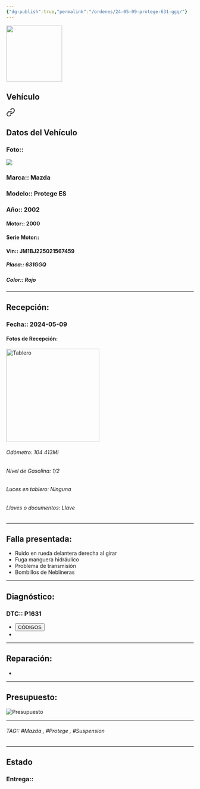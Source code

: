 ```yaml
---
{"dg-publish":true,"permalink":"/ordenes/24-05-09-protege-631-ggq/"}
---
```


<img src="https://lh3.googleusercontent.com/d/137fl3TIZ0-PU8b-Pt0bsjclwHub_u78G" width="150">

## Vehículo

<div class="transclusion internal-embed is-loaded"><a class="markdown-embed-link" href="/vehiculos/mazda/protege-es-631-ggq/#datos-del-vehiculo" aria-label="Open link"><svg xmlns="http://www.w3.org/2000/svg" width="24" height="24" viewBox="0 0 24 24" fill="none" stroke="currentColor" stroke-width="2" stroke-linecap="round" stroke-linejoin="round" class="svg-icon lucide-link"><path d="M10 13a5 5 0 0 0 7.54.54l3-3a5 5 0 0 0-7.07-7.07l-1.72 1.71"></path><path d="M14 11a5 5 0 0 0-7.54-.54l-3 3a5 5 0 0 0 7.07 7.07l1.71-1.71"></path></svg></a><div class="markdown-embed">



## Datos del Vehículo 
### Foto:: 
<img src="https://lh3.googleusercontent.com/d/1hAXXrzZ9XZPP-ddqboNBewvjvCJPfH4r">

### Marca:: Mazda 
### Modelo:: Protege ES
### Año:: 2002
#### Motor:: 2000
#### Serie Motor:: 
#### Vin:: JM1BJ225021567459
##### Placa:: 631GGQ
##### Color:: Rojo
---


</div></div>


## Recepción:
### Fecha:: 2024-05-09
#### Fotos de Recepción: 
<img src="https://lh3.googleusercontent.com/d/1WyP3a0mpxnBFwcjepJX5z53s6__l_zNx" width="250" Alt="Tablero">

###### Odómetro: 104 413Mi
###### Nivel de Gasolina: 1/2
###### Luces en tablero: Ninguna
###### Llaves o documentos: Llave

---

## Falla presentada:
- Ruido en rueda delantera derecha al girar 
- Fuga manguera hidráulico 
- Problema de transmisión 
- Bombillos de Neblineras 


---

## Diagnóstico:
### DTC:: P1631

- <a href="https://usait.x431.com/Home/Report/reportDetail/diagnose_record_id/b411a197geKwnRAEOMoG2YnRlp/report_type/D/l/es/timezone/-6"><button class="btn success">CÓDIGOS</button></a>
- 

---
## Reparación:
- 

---

## Presupuesto:

<img src="https://lh3.googleusercontent.com/d/" Alt="Presupuesto">

---

###### TAG:: #Mazda , #Protege , #Suspension 

---

## Estado

### Entrega:: 


